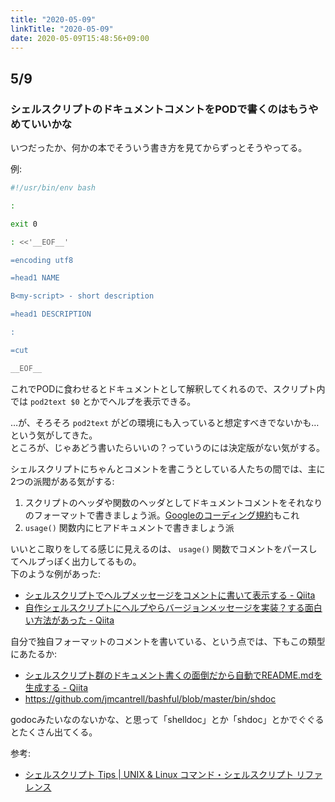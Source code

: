 ```yaml
---
title: "2020-05-09"
linkTitle: "2020-05-09"
date: 2020-05-09T15:48:56+09:00
---
```


## 5/9
### シェルスクリプトのドキュメントコメントをPODで書くのはもうやめていいかな

いつだったか、何かの本でそういう書き方を見てからずっとそうやってる。

例:

```sh
#!/usr/bin/env bash

:

exit 0

: <<'__EOF__'

=encoding utf8

=head1 NAME

B<my-script> - short description

=head1 DESCRIPTION

:

=cut

__EOF__
```

これでPODに食わせるとドキュメントとして解釈してくれるので、スクリプト内では `pod2text $0` とかでヘルプを表示できる。

…が、そろそろ `pod2text` がどの環境にも入っていると想定すべきでないかも…という気がしてきた。  
ところが、じゃあどう書いたらいいの？っていうのには決定版がない気がする。

シェルスクリプトにちゃんとコメントを書こうとしている人たちの間では、主に2つの派閥がある気がする:

1. スクリプトのヘッダや関数のヘッダとしてドキュメントコメントをそれなりのフォーマットで書きましょう派。[Googleのコーディング規約](https://google.github.io/styleguide/shellguide.html#s4.1-file-header)もこれ
1. `usage()` 関数内にヒアドキュメントで書きましょう派

いいとこ取りをしてる感じに見えるのは、 `usage()` 関数でコメントをパースしてヘルプっぽく出力してるもの。  
下のような例があった:

- [シェルスクリプトでヘルプメッセージをコメントに書いて表示する - Qiita](https://qiita.com/ngyuki/items/673d6cb3b36360eaf5cc)
- [自作シェルスクリプトにヘルプやらバージョンメッセージを実装？する面白い方法があった - Qiita](https://qiita.com/TomKid/items/ab49f8d0cd15b18e5e4a)

自分で独自フォーマットのコメントを書いている、という点では、下もこの類型にあたるか:

- [シェルスクリプト群のドキュメント書くの面倒だから自動でREADME.mdを生成する - Qiita](https://qiita.com/ssh0/items/0c14ee8949512a4dc98e)
- https://github.com/jmcantrell/bashful/blob/master/bin/shdoc

godocみたいなのないかな、と思って「shelldoc」とか「shdoc」とかでぐぐるとたくさん出てくる。

参考:

- [シェルスクリプト Tips | UNIX &amp; Linux コマンド・シェルスクリプト リファレンス](https://shellscript.sunone.me/tips.html)
